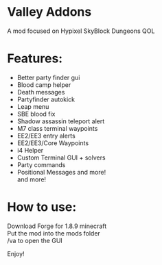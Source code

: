 # Valley Addons
A mod focused on Hypixel SkyBlock Dungeons QOL

# Features:

 - Better party finder gui <br>
 - Blood camp helper <br>
 - Death messages <br>
 - Partyfinder autokick <br>
 - Leap menu <br>
 - SBE blood fix <br>
 - Shadow assassin teleport alert <br>
 - M7 class terminal waypoints <br>
 - EE2/EE3 entry alerts <br>
 - EE2/EE3/Core Waypoints <br>
 - i4 Helper <br>
 - Custom Terminal GUI + solvers <br>
 - Party commands <br>
 - Positional Messages and more! <br>
 and more!


# How to use:

Download Forge for 1.8.9 minecraft <br>
Put the mod into the mods folder<br>
/va to open the GUI<br>

Enjoy!

  
